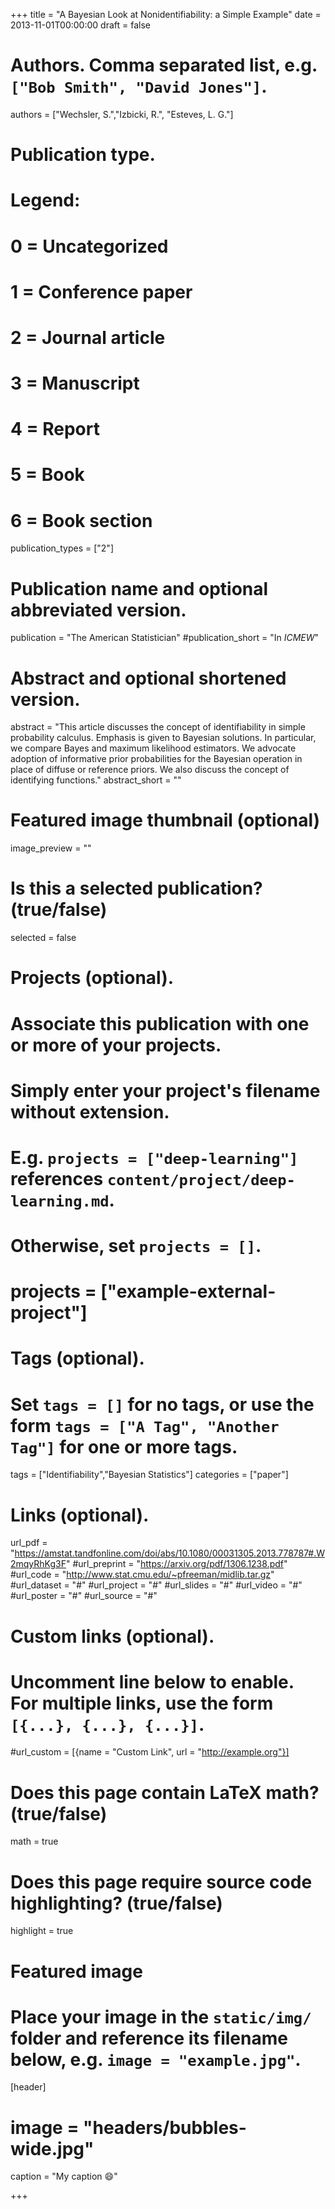 +++
title = "A Bayesian Look at Nonidentifiability: a Simple Example"
date = 2013-11-01T00:00:00
draft = false

# Authors. Comma separated list, e.g. `["Bob Smith", "David Jones"]`.
authors = ["Wechsler, S.","Izbicki, R.", "Esteves, L. G."]

# Publication type.
# Legend:
# 0 = Uncategorized
# 1 = Conference paper
# 2 = Journal article
# 3 = Manuscript
# 4 = Report
# 5 = Book
# 6 = Book section
publication_types = ["2"]

# Publication name and optional abbreviated version.
publication = "The American Statistician"
#publication_short = "In *ICMEW*"

# Abstract and optional shortened version.
abstract = "This article discusses the concept of identifiability in simple probability calculus. Emphasis is given to Bayesian solutions. In particular, we compare Bayes and maximum likelihood estimators. We advocate adoption of informative prior probabilities for the Bayesian operation in place of diffuse or reference priors. We also discuss the concept of identifying functions."
abstract_short = ""

# Featured image thumbnail (optional)
image_preview = ""

# Is this a selected publication? (true/false)
selected = false

# Projects (optional).
#   Associate this publication with one or more of your projects.
#   Simply enter your project's filename without extension.
#   E.g. `projects = ["deep-learning"]` references `content/project/deep-learning.md`.
#   Otherwise, set `projects = []`.
# projects = ["example-external-project"]

# Tags (optional).
#   Set `tags = []` for no tags, or use the form `tags = ["A Tag", "Another Tag"]` for one or more tags.
tags = ["Identifiability","Bayesian Statistics"]
categories = ["paper"]

# Links (optional).
url_pdf = "https://amstat.tandfonline.com/doi/abs/10.1080/00031305.2013.778787#.W2mqyRhKg3F"
#url_preprint = "https://arxiv.org/pdf/1306.1238.pdf"
#url_code = "http://www.stat.cmu.edu/~pfreeman/midlib.tar.gz"
#url_dataset = "#"
#url_project = "#"
#url_slides = "#"
#url_video = "#"
#url_poster = "#"
#url_source = "#"

# Custom links (optional).
#   Uncomment line below to enable. For multiple links, use the form `[{...}, {...}, {...}]`.
#url_custom = [{name = "Custom Link", url = "http://example.org"}]

# Does this page contain LaTeX math? (true/false)
math = true

# Does this page require source code highlighting? (true/false)
highlight = true

# Featured image
# Place your image in the `static/img/` folder and reference its filename below, e.g. `image = "example.jpg"`.
[header]
# image = "headers/bubbles-wide.jpg"
caption = "My caption :smile:"

+++


